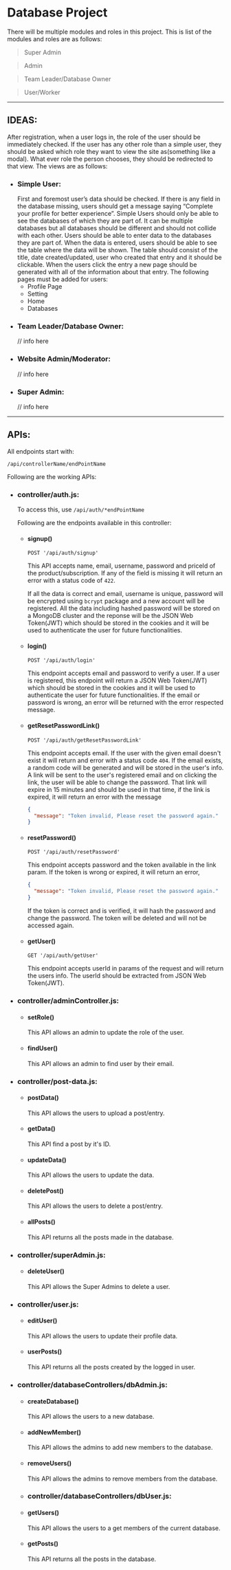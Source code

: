 # Database Project

There will be multiple modules and roles in this project. This is list of the modules and roles are as follows:

> Super Admin

> Admin

> Team Leader/Database Owner

> User/Worker

---

## IDEAS:

After registration, when a user logs in, the role of the user should be immediately checked. If the user has any other role than a simple user, they should be asked which role they want to view the site as(something like a modal). What ever role the person chooses, they should be redirected to that view. The views are as follows:

- ### Simple User:
  First and foremost user’s data should be checked. If there is any field in the database missing, users should get a message saying “Complete your profile for better experience”. Simple Users should only be able to see the databases of which they are part of. It can be multiple databases but all databases should be different and should not collide with each other. Users should be able to enter data to the databases they are part of. When the data is entered, users should be able to see the table where the data will be shown. The table should consist of the title, date created/updated, user who created that entry and it should be clickable. When the users click the entry a new page should be generated with all of the information about that entry.
  The following pages must be added for users:
  - Profile Page
  - Setting
  - Home
  - Databases
- ### Team Leader/Database Owner:
  // info here
- ### Website Admin/Moderator:
  // info here
- ### Super Admin:
  // info here

---

## APIs:

All endpoints start with:

`/api/controllerName/endPointName`

Following are the working APIs:

- ### controller/auth.js:

  To access this, use
  `/api/auth/*endPointName`

  Following are the endpoints available in this controller:

  - #### signup()

    `POST '/api/auth/signup'`

    This API accepts name, email, username, password and priceId of the product/subscription. If any of the field is missing it will return an error with a status code of `422`.

    If all the data is correct and email, username is unique, password will be encrypted using `bcrypt` package and a new account will be registered. All the data including hashed password will be stored on a MongoDB cluster and the reponse will be the JSON Web Token(JWT) which should be stored in the cookies and it will be used to authenticate the user for future functionalities.

  - #### login()

    `POST '/api/auth/login'`

    This endpoint accepts email and password to verify a user. If a user is registered, this endpoint will return a JSON Web Token(JWT) which should be stored in the cookies and it will be used to authenticate the user for future functionalities. If the email or password is wrong, an error will be returned with the error respected message.

  - #### getResetPasswordLink()

    `POST '/api/auth/getResetPasswordLink'`

    This endpoint accepts email. If the user with the given email doesn't exist it will return and error with a status code `404`. If the email exists, a random code will be generated and will be stored in the user's info. A link will be sent to the user's registered email and on clicking the link, the user will be able to change the password. That link will expire in 15 minutes and should be used in that time, if the link is expired, it will return an error with the message

    ```json
    {
      "message": "Token invalid, Please reset the password again."
    }
    ```

  - #### resetPassword()

    `POST '/api/auth/resetPassword'`

    This endpoint accepts password and the token available in the link param. If the token is wrong or expired, it will return an error,

    ```json
    {
      "message": "Token invalid, Please reset the password again."
    }
    ```

    If the token is correct and is verified, it will hash the password and change the password. The token will be deleted and will not be accessed again.

  - #### getUser()

    `GET '/api/auth/getUser'`

    This endpoint accepts userId in params of the request and will return the users info. The userId should be extracted from JSON Web Token(JWT).

- ### controller/adminController.js:

  - #### setRole()

    This API allows an admin to update the role of the user.

  - #### findUser()
    This API allows an admin to find user by their email.

- ### controller/post-data.js:

  - #### postData()

    This API allows the users to upload a post/entry.

  - #### getData()

    This API find a post by it's ID.

  - #### updateData()

    This API allows the users to update the data.

  - #### deletePost()

    This API allows the users to delete a post/entry.

  - #### allPosts()
    This API returns all the posts made in the database.

- ### controller/superAdmin.js:

  - #### deleteUser()
    This API allows the Super Admins to delete a user.

- ### controller/user.js:

  - #### editUser()

    This API allows the users to update their profile data.

  - #### userPosts()

    This API returns all the posts created by the logged in user.

- ### controller/databaseControllers/dbAdmin.js:

  - #### createDatabase()

    This API allows the users to a new database.

  - #### addNewMember()

    This API allows the admins to add new members to the database.

  - #### removeUsers()

    This API allows the admins to remove members from the database.

  - ### controller/databaseControllers/dbUser.js:

  - #### getUsers()

    This API allows the users to a get members of the current database.

  - #### getPosts()

    This API returns all the posts in the database.
